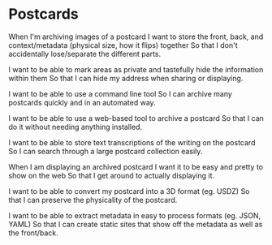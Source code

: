# Postcards

When I'm archiving images of a postcard
  I want to store the front, back, and context/metadata (physical size, how it flips) together
    So that I don't accidentally lose/separate the different parts.

  I want to be able to mark areas as private and tastefully hide the information within them
    So that I can hide my address when sharing or displaying.

  I want to be able to use a command line tool
    So I can archive many postcards quickly and in an automated way.

  I want to be able to use a web-based tool to archive a postcard
    So that I can do it without needing anything installed.

  I want to be able to store text transcriptions of the writing on the postcard
    So I can search through a large postcard collection easily.

When I am displaying an archived postcard
  I want it to be easy and pretty to show on the web
    So that I get around to actually displaying it.

  I want to be able to convert my postcard into a 3D format (eg. USDZ)
    So that I can preserve the physicality of the postcard.

  I want to be able to extract metadata in easy to process formats (eg. JSON, YAML)
    So that I can create static sites that show off the metadata as well as the front/back.
